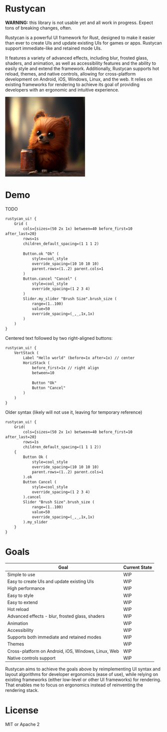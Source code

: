 # Rustycan
**WARNING:** this library is not usable yet and all work in progress. Expect tons of breaking changes, often.

Rustycan is a powerful UI framework for Rust, designed to make it easier than ever to create UIs and update existing UIs for games or apps. Rustycan support immediate-like and retained mode UIs. 

It features a variety of advanced effects, including blur, frosted glass, shaders, and animation, as well as accessibility features and the ability to easily style and extend the framework. Additionally, Rustycan supports hot reload, themes, and native controls, allowing for cross-platform development on Android, iOS, Windows, Linux, and the web. It relies on existing frameworks for rendering to achieve its goal of providing developers with an ergonomic and intuitive experience.

<img src="img/rustycan.jpg" alt="Rustycan: the UI framework that can" width="256">

# Demo
TODO


```pug
rustycan_ui! {
    Grid (
        cols={sizes=(50 2x 1x) between=40 before_first=10 after_last=20} 
        rows=1s
        children_default_spacing=(1 1 1 2) 
      
        Button.ok "Ok" (
            style=cool_style 
            override_spacing=(10 10 10 10) 
            parent.rows=(1..2) parent.cols=1
        )
        Button.cancel "Cancel" (
            style=cool_style 
            override_spacing=(1 2 3 4)
        )
        Slider.my_slider "Brush Size".brush_size (
            range=(1..100)
            value=50
            override_spacing=(_,_,1x,1x)
        )
    )
}
```

Centered text followed by two right-aligned buttons:
```pug
rustycan_ui! {
    VertStack (
        Label "Hello world" (before=1x after=1x) // center
        HorizStack (
            before_first=1x // right align
            between=10 

            Button "Ok"
            Button "Cancel"
        )
    )
}
```

Older syntax (likely will not use it, leaving for temporary reference)
```pug
rustycan_ui! {
    Grid(
        cols={sizes=(50 2x 1x) between=40 before_first=10 after_last=20} 
        rows=1s
        children_default_spacing=(1 1 1 2)) 
    {
        Button Ok (
            style=cool_style 
            override_spacing=(10 10 10 10) 
            parent.rows=(1..2) parent.cols=1
        ).ok
        Button Cancel (
            style=cool_style 
            override_spacing=(1 2 3 4)
        ).cancel
        Slider "Brush Size".brush_size (
            range=(1..100)
            value=50
            override_spacing=(_,_,1x,1x)
        ).my_slider
    }
}
```

# Goals

| Goal | Current State |
|------|---------------|
| Simple to use | WIP |
| Easy to create UIs and update existing UIs | WIP |
| High performance | WIP |
| Easy to style | WIP |
| Easy to extend | WIP |
| Hot reload | WIP |
| Advanced effects - blur, frosted glass, shaders | WIP |
| Animation | WIP |
| Accessibility | WIP |
| Supports both immediate and retained modes | WIP |
| Themes | WIP |
| Cross-platform on Android, iOS, Windows, Linux, Web | WIP |
| Native controls support | WIP |

Rustycan aims to achieve the goals above by reimplementing UI syntax and layout algorithms for developer ergonomics (ease of use), while relying on existing frameworks (either low-level or other UI frameworks) for rendering.
That enables me to focus on ergonomics instead of reinventing the rendering stack.

# License
MIT or Apache 2
